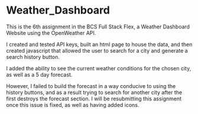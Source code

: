 # Weather_Dashboard

This is the 6th assignment in the BCS Full Stack Flex, a Weather Dashboard Website using the OpenWeather API.

I created and tested API keys, built an html page to house the data, and then created javascript that allowed the user to search for a city and generate a search history button.

I added the ability to see the current weather conditions for the chosen city, as well as a 5 day forecast.

However, I failed to build the forecast in a way conducive to using the history buttons, and as a result trying to search for another city after the first destroys the forecast section. I will be resubmitting this assignment once this issue is fixed, as well as having added icons.